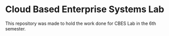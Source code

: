 # Cloud Based Enterprise Systems Lab

This repository was made to hold the work done for CBES Lab in the 6th semester.